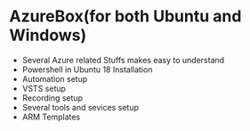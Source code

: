 # AzureBox(for both Ubuntu and Windows)
- Several Azure related Stuffs makes easy to understand
- Powershell in Ubuntu 18 Installation
- Automation setup
- VSTS setup
- Recording setup
- Several tools and sevices setup
- ARM Templates
